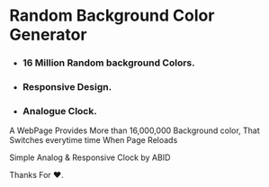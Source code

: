 # Random Background Color Generator 

* ### **16 Million** Random background Colors.

* ### Responsive Design.

* ### Analogue Clock.

A WebPage Provides More than 16,000,000 Background color, That Switches everytime time When Page Reloads

Simple Analog & Responsive Clock by ABID

Thanks For ❤.
